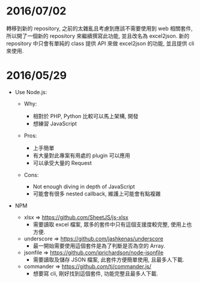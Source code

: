 # 2016/07/02

轉移到新的 repository, 之前的太雜亂且考慮到應該不需要使用到 web 相關套件,
所以開了一個新的 repository 來繼續撰寫此功能, 並且改名為 excel2json.
新的 repository 中只會有單純的 class 提供 API 來做 excel2json 的功能, 並且提供 cli 來使用.

# 2016/05/29

- Use Node.js:

  - Why:

    - 相對於 PHP, Python 比較可以馬上架構, 開發
    - 想練習 JavaScript

  - Pros:

    - 上手簡單
    - 有大量對此專案有用處的 plugin 可以應用
    - 可以承受大量的 Request

  - Cons:

    - Not enough diving in depth of JavaScript
    - 可能會有很多 nested callback, 維護上可能會有點複雜

- NPM
    - xlsx => https://github.com/SheetJS/js-xlsx
        - 需要讀取 excel 檔案, 眾多的套件中只有這個支援度較完整, 使用上也方便.
    - underscore => https://github.com/jashkenas/underscore
        - 最一開始需要使用這個套件是為了判斷是否為空的 Array.
    - jsonfile => https://github.com/jprichardson/node-jsonfile
        - 需要讀取及儲存 JSON 檔案, 此套件方便簡單使用, 且最多人下載.
    - commander => https://github.com/tj/commander.js/
        - 想要寫 cli, 剛好找到這個套件, 功能完整且最多人下載.
